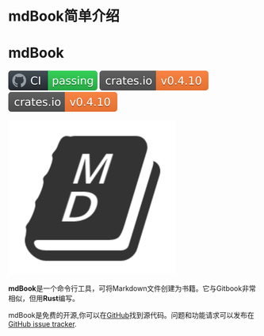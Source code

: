 # mdBook简单介绍

# mdBook

[![Build Status](介绍/badge.svg)](https://github.com/rust-lang/mdBook/actions?workflow=CI)
[![crates.io](介绍/mdbook.svg)](https://crates.io/crates/mdbook)
[![LICENSE](介绍/mdBook.svg)](https://crates.io/crates/mdbook)



![mdbook](mdbook.png)

**mdBook**是一个命令行工具，可将Markdown文件创建为书籍。它与Gitbook非常相似，但用**Rust**编写。

mdBook是免费的开源,你可以在[GitHub](https://github.com/rust-lang-nursery/mdBook)找到源代码。问题和功能请求可以发布在[GitHub issue tracker](https://github.com/rust-lang-nursery/mdBook/issues).

